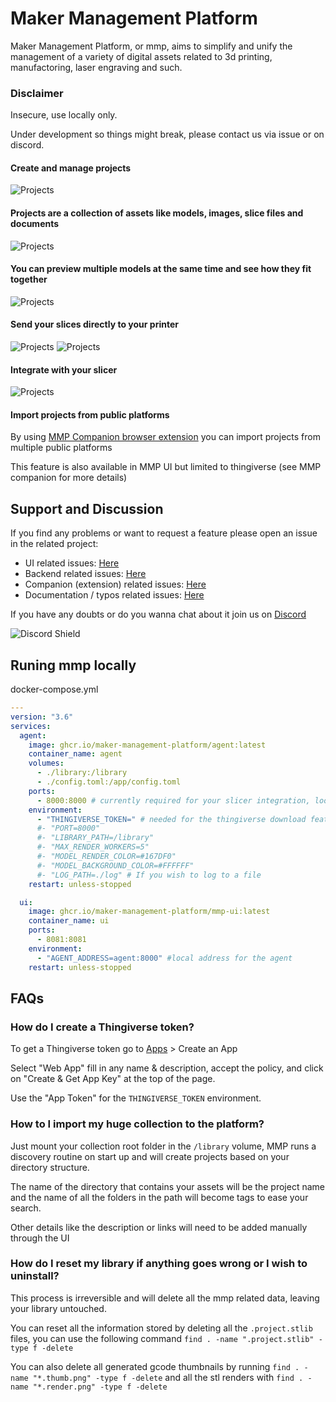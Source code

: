# Maker Management Platform

Maker Management Platform, or mmp, aims to simplify and unify the management of a variety of digital assets related to 3d printing, manufactoring, laser engraving and such.

### Disclaimer
Insecure, use locally only.

Under development so things might break, please contact us via issue or on discord.

#### Create and manage projects
![Projects](/assets/projects.png)
#### Projects are a collection of assets like models, images, slice files and documents
![Projects](/assets/assets.png)
#### You can preview multiple models at the same time and see how they fit together
![Projects](/assets/model_preview.png)
#### Send your slices directly to your printer
![Projects](/assets/printers.png)
![Projects](/assets/slices_send_to_printer.png)
#### Integrate with your slicer
![Projects](/assets/slicer_integration.png)
#### Import projects from public platforms
By using [MMP Companion browser extension](https://github.com/Maker-Management-Platform/mmp-companion) you can import projects from multiple public platforms

This feature is also available in MMP UI but limited to thingiverse (see MMP companion for more details)


## Support and Discussion
If you find any problems or want to request a feature please open an issue in the related project:
- UI related issues: [Here](https://github.com/Maker-Management-Platform/mmp-ui/issues)
- Backend related issues: [Here](https://github.com/Maker-Management-Platform/agent/issues)
- Companion (extension) related issues: [Here](https://github.com/Maker-Management-Platform/mmp-companion/issues)
- Documentation / typos related issues: [Here](https://github.com/Maker-Management-Platform/docs/issues)

If you have any doubts or do you wanna chat about it join us on [Discord](https://discord.gg/SqxKE3Ve4Z)

![Discord Shield](https://discordapp.com/api/guilds/1013417395777450034/widget.png?style=shield)

## Runing mmp locally

docker-compose.yml
``` yaml
---
version: "3.6"
services:
  agent:
    image: ghcr.io/maker-management-platform/agent:latest
    container_name: agent
    volumes:
      - ./library:/library
      - ./config.toml:/app/config.toml
    ports:
      - 8000:8000 # currently required for your slicer integration, looking for a workaround
    environment:
      - "THINGIVERSE_TOKEN=" # needed for the thingiverse download feature
      #- "PORT=8000"
      #- "LIBRARY_PATH=/library"
      #- "MAX_RENDER_WORKERS=5"
      #- "MODEL_RENDER_COLOR=#167DF0"
      #- "MODEL_BACKGROUND_COLOR=#FFFFFF"
      #- "LOG_PATH=./log" # If you wish to log to a file
    restart: unless-stopped

  ui:
    image: ghcr.io/maker-management-platform/mmp-ui:latest
    container_name: ui
    ports:
      - 8081:8081
    environment:
      - "AGENT_ADDRESS=agent:8000" #local address for the agent
    restart: unless-stopped

```

## FAQs

### How do I create a Thingiverse token?

To get a Thingiverse token go to [Apps](https://www.thingiverse.com/apps/create) > Create an App

Select "Web App" fill in any name & description, accept the policy, and click on "Create & Get App Key" at the top of the page.

Use the "App Token" for the `THINGIVERSE_TOKEN` environment.


### How to I import my huge collection to the platform?

Just mount your collection root folder in the `/library` volume, MMP runs a discovery routine on start up and will create projects based on your directory structure.

The name of the directory that contains your assets will be the project name and the name of all the folders in the path will become tags to ease your search.

Other details like the description or links will need to be added manually through the UI


### How do I reset my library if anything goes wrong or I wish to uninstall?

This process is irreversible and will delete all the mmp related data, leaving your library untouched.

You can reset all the information stored by deleting all the `.project.stlib` files, you can use the following command `find . -name ".project.stlib" -type f -delete`

You can also delete all generated gcode thumbnails by running `find . -name "*.thumb.png" -type f -delete` and all the stl renders with `find . -name "*.render.png" -type f -delete`
